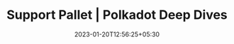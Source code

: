 ---
title: "Support Pallet | Polkadot Deep Dives"
description: "Explanation abotu macros in the support pallet"
date: 2023-01-20T12:56:25+05:30
weight: 160
externalLink: https://youtu.be/1-MKzDNlSvs?t=1875
---